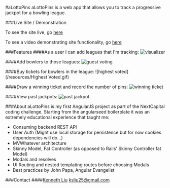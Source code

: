 #aLottoPins
aLottoPins is a web app that allows you to track a progressive jackpot for a bowling league.

###Live Site / Demonstration

To see the site live, go [here](http://audio-kratos.herokuapp.com/ "Live Site")

To see a video demonstrating site functionality, go [here](https://vimeo.com/138661118 "Vimeo")

###Features
####As a user I can add leagues that I'm tracking:
![visualizer](/resources/Visualizer.gif)


####Add bowlers to those leagues:
![guest voting](/resources/Voting.gif)


####Buy tickets for bowlers in the league:
![highest voted](/resources/Highest Voted.gif)

####Draw a winning ticket and record the number of pins:
![winning ticket](/resources/asfasf.gif)

####View past jackpots:
![past jackpot](/resources/asfasf.gif)




###About
aLottoPins is my first AngularJS project as part of the NextCapital coding challenge. Starting from the angularseed boilerplate it was an extremely educational experience that taught me:

- Consuming backend REST API
- User Auth (Might use local storage for persistence but for now cookies dependencies will do...)
- MVWhatever architecture
- Skinny Model, Fat Controller (as opposed to Rails' Skinny Controller fat Model)
- Modals and resolves
- UI Routing and nested templating routes before choosing Modals
- Best practices by John Papa, Angular Evangelist


###Contact
####[Kenneth Liu](https://github.com/ksliu25 "Kenneth Liu")
ksliu25@gmail.com
